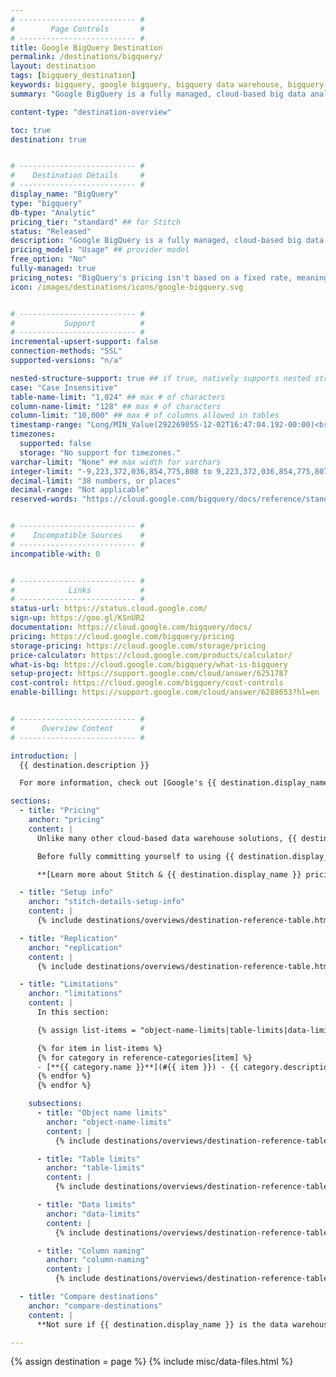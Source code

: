 ```yaml
---
# -------------------------- #
#        Page Controls       #
# -------------------------- #
title: Google BigQuery Destination
permalink: /destinations/bigquery/
layout: destination
tags: [bigquery_destination]
keywords: bigquery, google bigquery, bigquery data warehouse, bigquery etl, etl to bigquery
summary: "Google BigQuery is a fully managed, cloud-based big data analytics web service for processing very large read-only data sets. BigQuery was designed for analyzing data on the order of billions of rows, using a SQL-like syntax."

content-type: "destination-overview"

toc: true
destination: true


# -------------------------- #
#    Destination Details     #
# -------------------------- #
display_name: "BigQuery"
type: "bigquery"
db-type: "Analytic"
pricing_tier: "standard" ## for Stitch
status: "Released"
description: "Google BigQuery is a fully managed, cloud-based big data analytics web service for processing very large read-only data sets. BigQuery was designed for analyzing data on the order of billions of rows, using a SQL-like syntax."
pricing_model: "Usage" ## provider model
free_option: "No"
fully-managed: true
pricing_notes: "BigQuery's pricing isn't based on a fixed rate, meaning your bill can vary over time."
icon: /images/destinations/icons/google-bigquery.svg


# -------------------------- #
#           Support          #
# -------------------------- #
incremental-upsert-support: false
connection-methods: "SSL"
supported-versions: "n/a"

nested-structure-support: true ## if true, natively supports nested structures
case: "Case Insensitive"
table-name-limit: "1,024" ## max # of characters
column-name-limit: "128" ## max # of characters
column-limit: "10,000" ## max # of columns allowed in tables
timestamp-range: "Long/MIN_Value(292269055-12-02T16:47:04.192-00:00)<br>AND<br>Long/MAX_LONG (292278994-08-17T07:12:55.807-00:00)"
timezones:
  supported: false
  storage: "No support for timezones."
varchar-limit: "None" ## max width for varchars
integer-limit: "-9,223,372,036,854,775,808 to 9,223,372,036,854,775,807" # https://cloud.google.com/bigquery/docs/reference/standard-sql/data-types
decimal-limit: "38 numbers, or places"
decimal-range: "Not applicable"
reserved-words: "https://cloud.google.com/bigquery/docs/reference/standard-sql/lexical#reserved_keywords"


# -------------------------- #
#    Incompatible Sources    #
# -------------------------- #
incompatible-with: 0


# -------------------------- #
#            Links           #
# -------------------------- #
status-url: https://status.cloud.google.com/
sign-up: https://goo.gl/KSnUR2
documentation: https://cloud.google.com/bigquery/docs/
pricing: https://cloud.google.com/bigquery/pricing
storage-pricing: https://cloud.google.com/storage/pricing
price-calculator: https://cloud.google.com/products/calculator/
what-is-bq: https://cloud.google.com/bigquery/what-is-bigquery
setup-project: https://support.google.com/cloud/answer/6251787
cost-control: https://cloud.google.com/bigquery/cost-controls
enable-billing: https://support.google.com/cloud/answer/6288653?hl=en


# -------------------------- #
#      Overview Content      #
# -------------------------- #

introduction: |
  {{ destination.description }}

  For more information, check out [Google's {{ destination.display_name }} overview]({{ destination.what-is-bq }}).

sections:
  - title: "Pricing"
    anchor: "pricing"
    content: |
      Unlike many other cloud-based data warehouse solutions, {{ destination.display_name }}'s pricing model is based on **usage** and not a fixed-rate. This means that your bill can vary over time. 

      Before fully committing yourself to using {{ destination.display_name }} as your data warehouse, we recommend familiarizing yourself with the {{ destination.display_name }} pricing model and how using Stitch may impact your costs.

      **[Learn more about Stitch & {{ destination.display_name }} pricing]({{ link.destinations.overviews.bigquery-pricing | prepend: site.baseurl }})**

  - title: "Setup info"
    anchor: "stitch-details-setup-info"
    content: |
      {% include destinations/overviews/destination-reference-table.html list="stitch-details" %}

  - title: "Replication"
    anchor: "replication"
    content: |
      {% include destinations/overviews/destination-reference-table.html list="replication" %}

  - title: "Limitations"
    anchor: "limitations"
    content: |
      In this section:

      {% assign list-items = "object-name-limits|table-limits|data-limits|column-naming" | split: "|" %}

      {% for item in list-items %}
      {% for category in reference-categories[item] %}
      - [**{{ category.name }}**](#{{ item }}) - {{ category.description | flatify }}
      {% endfor %}
      {% endfor %}

    subsections:
      - title: "Object name limits"
        anchor: "object-name-limits"
        content: |
          {% include destinations/overviews/destination-reference-table.html list="object-name-limits" %}

      - title: "Table limits"
        anchor: "table-limits"
        content: |
          {% include destinations/overviews/destination-reference-table.html list="table-limits" %}

      - title: "Data limits"
        anchor: "data-limits"
        content: |
          {% include destinations/overviews/destination-reference-table.html list="data-limits" %}

      - title: "Column naming"
        anchor: "column-naming"
        content: |
          {% include destinations/overviews/destination-reference-table.html list="column-naming" %}

  - title: "Compare destinations"
    anchor: "compare-destinations"
    content: |
      **Not sure if {{ destination.display_name }} is the data warehouse for you?** Check out the [Choosing a Stitch Destination]({{ link.destinations.overviews.choose-destination | prepend: site.baseurl }}) guide to compare each of Stitch's destination offerings.

---
```

{% assign destination = page %}
{% include misc/data-files.html %}